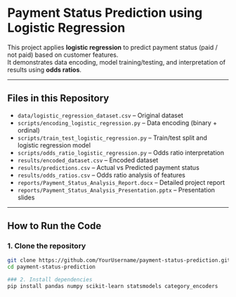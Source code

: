 # Payment Status Prediction using Logistic Regression

This project applies **logistic regression** to predict payment status (paid / not paid) based on customer features.  
It demonstrates data encoding, model training/testing, and interpretation of results using **odds ratios**.

---

## Files in this Repository
- `data/logistic_regression_dataset.csv` – Original dataset  
- `scripts/encoding_logistic_regression.py` – Data encoding (binary + ordinal)  
- `scripts/train_test_logistic_regression.py` – Train/test split and logistic regression model  
- `scripts/odds_ratio_logistic_regression.py` – Odds ratio interpretation  
- `results/encoded_dataset.csv` – Encoded dataset  
- `results/predictions.csv` – Actual vs Predicted payment status  
- `results/odds_ratios.csv` – Odds ratio analysis of features  
- `reports/Payment_Status_Analysis_Report.docx` – Detailed project report  
- `reports/Payment_Status_Analysis_Presentation.pptx` – Presentation slides  

---

## How to Run the Code

### 1. Clone the repository
```bash
git clone https://github.com/YourUsername/payment-status-prediction.git
cd payment-status-prediction

### 2. Install dependencies
pip install pandas numpy scikit-learn statsmodels category_encoders



